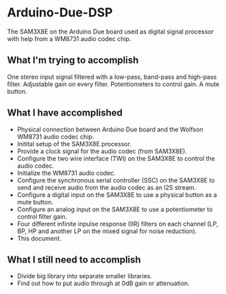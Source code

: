 # Arduino-Due-DSP
The SAM3X8E on the Arduino Due board used as digital signal processor with help from a WM8731 audio codec chip.

## What I'm trying to accomplish
One stereo input signal filtered with a low-pass, band-pass and high-pass filter.
Adjustable gain on every filter.
Potentiometers to control gain.
A mute button.

## What I have accomplished
- Physical connection between Arduino Due board and the Wolfson WM8731 audio codec chip.
- Initital setup of the SAM3X8E processor.
- Provide a clock signal for the audio codec (from SAM3X8E).
- Configure the two wire interface (TWI) on the SAM3X8E to control the audio codec.
- Initialize the WM8731 audio codec.
- Configure the synchronous serial controller (SSC) on the SAM3X8E to send and receive audio from the audio codec as an I2S stream.
- Configure a digital input on the SAM3X8E to use a physical button as a mute button.
- Configure an analog input on the SAM3X8E to use a potentiometer to control filter gain.
- Four different infinite inpulse response (IIR) filters on each channel (LP, BP, HP and another LP on the mixed signal for noise reduction).
- This document.

## What I still need to accomplish
- Divide big library into separate smaller libraries.
- Find out how to put audio through at 0dB gain or attenuation.